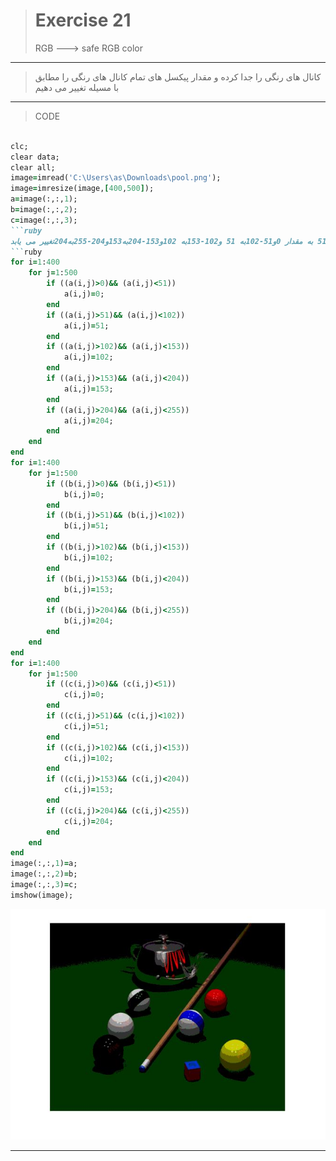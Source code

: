 
> # Exercise 21
>RGB ---> safe RGB color 
***

>کانال های رنگی را جدا کرده و مقدار پیکسل های تمام کانال های رنگی را مطابق با مسیله تغییر می دهیم
***

>CODE
```ruby
 
clc;
clear data;
clear all;
image=imread('C:\Users\as\Downloads\pool.png');
image=imresize(image,[400,500]);
a=image(:,:,1);
b=image(:,:,2);
c=image(:,:,3);
```ruby
مقدار پیکسل های 0-51 به مقدار 0و51-102به 51 و102-153به 102و153-204به153و204-255به204تغییر می یابد
```ruby
for i=1:400
    for j=1:500
        if ((a(i,j)>0)&& (a(i,j)<51))
            a(i,j)=0;
        end
        if ((a(i,j)>51)&& (a(i,j)<102))
            a(i,j)=51;
        end
        if ((a(i,j)>102)&& (a(i,j)<153))
            a(i,j)=102;
        end
        if ((a(i,j)>153)&& (a(i,j)<204))
            a(i,j)=153;
        end
        if ((a(i,j)>204)&& (a(i,j)<255))
            a(i,j)=204;
        end
    end
end
for i=1:400
    for j=1:500
        if ((b(i,j)>0)&& (b(i,j)<51))
            b(i,j)=0;
        end
        if ((b(i,j)>51)&& (b(i,j)<102))
            b(i,j)=51;
        end
        if ((b(i,j)>102)&& (b(i,j)<153))
            b(i,j)=102;
        end
        if ((b(i,j)>153)&& (b(i,j)<204))
            b(i,j)=153;
        end
        if ((b(i,j)>204)&& (b(i,j)<255))
            b(i,j)=204;
        end
    end
end
for i=1:400
    for j=1:500
        if ((c(i,j)>0)&& (c(i,j)<51))
            c(i,j)=0;
        end
        if ((c(i,j)>51)&& (c(i,j)<102))
            c(i,j)=51;
        end
        if ((c(i,j)>102)&& (c(i,j)<153))
            c(i,j)=102;
        end
        if ((c(i,j)>153)&& (c(i,j)<204))
            c(i,j)=153;
        end
        if ((c(i,j)>204)&& (c(i,j)<255))
            c(i,j)=204;
        end
    end
end
image(:,:,1)=a;
image(:,:,2)=b;
image(:,:,3)=c;
imshow(image);

```
![alt text](https://github.com/semnan-university-ai/image-processing-class/blob/main/excersiecs/afsaneh427726/21/1.jpg)
***

